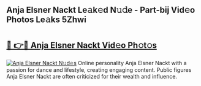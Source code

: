## Anja Elsner Nackt Le𝚊k𝚎d N𝚞𝚍e - Part-bij Vid𝚎o Photos Le𝚊ks 5Zhwi

# <h2><a href="http://fb58ddf.evod.top/?m=Anja+Elsner+Nackt">🔗 👉🔴 Anja Elsner Nackt Vid𝚎o Ph𝚘t𝚘s</a></h2>

[![Anja Elsner Nackt N𝚞d𝚎s](https://i.imgur.com/8V9OHl7.gif)](http://fb58ddf.evod.top/?m=Anja+Elsner+Nackt)
Online personality Anja Elsner Nackt with a passion for dance and lifestyle, creating engaging content. Public figures Anja Elsner Nackt are often criticized for their wealth and influence. 

